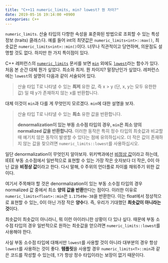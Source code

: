 ```yaml
---
title: "C++11 numeric_limits, min? lowest? 뭔 차이?"
date: 2019-05-16 19:14:00 +0900
categories: C++
---
```

`numeric_limits`. 산술 타입의 다향한 속성을 표준화된 방법으로 조회할 수 있는 특성 정보 (traits) 클래스다. 예를 들어 int의 최댓값은 `numeric_limits<int>::max()`, 최솟값은 `numeric_limits<int>::min()`이다. 너무나 직관적이고 당연하며, 의문점도 설명할 것도 없다. 하지만 한 가지 특이점이 있다.

C++ 레퍼런스의 [`numeric_limits`](https://en.cppreference.com/w/cpp/types/numeric_limits) 문서를 보면 [`min`](https://en.cppreference.com/w/cpp/types/numeric_limits/min) 외에도 [`lowest`](https://en.cppreference.com/w/cpp/types/numeric_limits/lowest)라는 함수가 있다. 처음 본 순간 대체 뭔가 싶었다. 최소와 최저. 뭔 차이지? 말장난인가 싶었다. 레퍼런스에는 `lowest`의 설명이 다음과 같이 서술되어 있다.

> 산술 타입 T로 나타낼 수 있는 **최저** 유한 값, 즉 x > y (단, x, y는 모두 유한한 값) 일 때 y가 존재하지 않는 x를 반환합니다.

대체 이것이 `min`과 다를 게 무엇인지 모르겠다. `min`에 대한 설명을 보자.

> 산술 타입 T로 나타낼 수 있는 **최소** 유한 값을 반환합니다.
>
> **denormalization이 있는 부동 소수점 타입의 경우, `min`은 최소 양의 normalized 값을 반환합니다.** 이러한 동작은 특히 정수 타입의 최솟값과 비교할 때 예기치 않은 동작이 발생할 수 있다는 점에 유의하십시오. 더 작은 값이 존재하지 않는 값을 찾으려면 `numeric_limits::lowest`를 사용하십시오.

일단 denormalization이 무엇인지 알아보자. 위키백과에선 [비정상 값](https://ko.wikipedia.org/wiki/%EB%B9%84%EC%A0%95%EC%83%81_%EA%B0%92)이라고 하는데, IEEE 부동 소수점에서 일반적으로 표현할 수 있는 가장 작은 숫자보다 더 작은, 0이 아닌 값을 **비정상 값**이라고 한다. 다시 말해, 0 주위의 언더플로 차이를 채워주기 위한 값이다.

여기서 주목해야 할 것은 denormalization이 있는 부동 소수점 타입의 경우 normalized 값 중에서 최소 **양의 값을 반환**한다는 점이다. 이러한 이유로 `numeric_limits<float>::min`은 `1.17549e-38`을 반환한다. 이는 float에서 정상적으로 표현할 수 있는, 0이 아닌 가장 작은 **양수**다. 즉, 우리가 기대했던 **최솟값이 아니라는 것**이다.

최솟값이 최솟값이 아니라니, 뭐 이런 아이러니한 상황이 다 있나 싶다. 때문에 부동 소수점 타입의 경우 일반적으로 원하는 최솟값을 얻으려면 `numeric_limits::lowest`를 사용해야 한다.

사실 부동 소수점 타입에 대해서만 `lowest`를 사용할 것이 아니라 대부분의 경우 항상 `lowest`를 사용하는 것이 좋다. **템플릿**을 사용할 경우 `numeric_limits<T>::min`과 같은 코드를 작성할 수 있는데, `T`가 항상 정수 타입이라는 보장이 없기 때문이다.